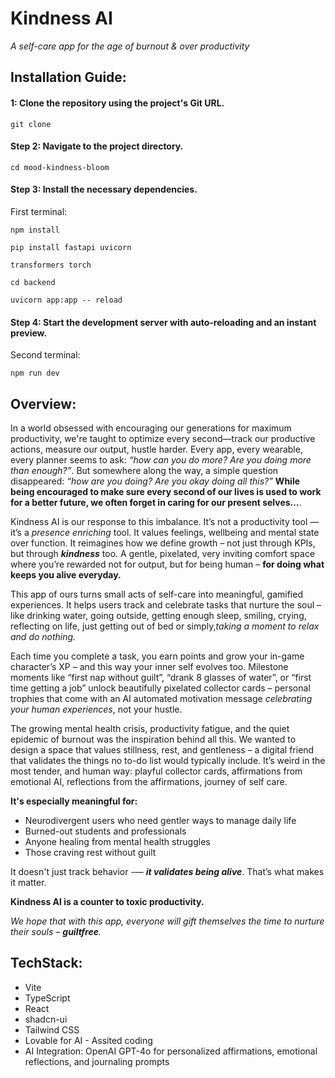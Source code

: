 # Kindness AI
_A self-care app for the age of burnout & over productivity_

## Installation Guide:

#### 1: Clone the repository using the project's Git URL.
```
git clone 
```
#### Step 2: Navigate to the project directory.
```
cd mood-kindness-bloom
```

#### Step 3: Install the necessary dependencies.
First terminal:
```
npm install
```
```
pip install fastapi uvicorn
```
```
transformers torch
```
```
cd backend
```
```
uvicorn app:app -- reload
```

#### Step 4: Start the development server with auto-reloading and an instant preview.
Second terminal:
  ```
  npm run dev
  ```

## Overview:

In a world obsessed with encouraging our generations for maximum productivity, we're taught to optimize every second—track our productive actions, measure our output, hustle harder. 
Every app, every wearable, every planner seems to ask: _“how can you do more? Are you doing more than enough?”_. But somewhere along the way, a simple question disappeared: _“how are you doing? Are you okay doing all this?”_ **While being encouraged to make sure every second of our lives is used to work for a better future, we often forget in caring for our present selves…**.

Kindness AI is our response to this imbalance. It’s not a productivity tool — it’s a _presence enriching_ tool. It values feelings, wellbeing and mental state over function. It reimagines how we define growth – not just through KPIs, but through **_kindness_** too. A gentle, pixelated, very inviting comfort space where you’re rewarded not for output, but for being human – **for doing what keeps you alive everyday.**

This app of ours turns small acts of self-care into meaningful, gamified experiences. It helps users track and celebrate tasks that nurture the soul – like drinking water, going outside, getting enough sleep, smiling, crying, reflecting on life, just getting out of bed or simply,_taking a moment to relax and do nothing._

Each time you complete a task, you earn points and grow your in-game character’s XP – and this way your inner self evolves too. Milestone moments like “first nap without guilt”, “drank 8 glasses of water”, or “first time getting a job” unlock beautifully pixelated collector cards – personal trophies that come with an AI automated motivation message _celebrating your human experiences_, not your hustle.

The growing mental health crisis, productivity fatigue, and the quiet epidemic of burnout was the inspiration behind all this. We wanted to design a space that values stillness, rest, and gentleness – a digital friend that validates the things no to-do list would typically include. 
It’s weird in the most tender, and human way: playful collector cards, affirmations from emotional AI, reflections from the affirmations, journey of self care.

**It's especially meaningful for:**
- Neurodivergent users who need gentler ways to manage daily life
- Burned-out students and professionals
- Anyone healing from mental health struggles
- Those craving rest without guilt

It doesn't just track behavior -— **_it validates being alive_**. That’s what makes it matter.

**Kindness AI is a counter to toxic productivity.**

_We hope that with this app, everyone will gift themselves the time to nurture their souls –  **guiltfree**._

## TechStack: 
- Vite
- TypeScript
- React
- shadcn-ui
- Tailwind CSS
- Lovable for AI - Assited coding
- AI Integration: OpenAI GPT-4o for personalized affirmations, emotional reflections, and journaling prompts
